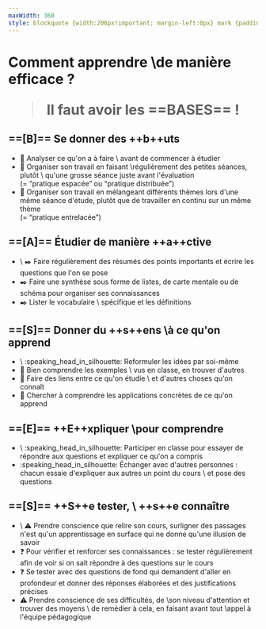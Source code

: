 ```yaml
---
maxWidth: 360
style: blockquote {width:206px!important; margin-left:0px} mark {padding:3px 5px; border-radius:5px; margin-left:3px}
---
```


# Comment apprendre \\de manière efficace ?<blockquote>Il faut avoir les ==BASES== !</blocquote>

## ==[B]== Se donner des ++b++uts

- :mag_right:  Analyser ce qu'on a à faire \\ avant de commencer à étudier
- :calendar:  Organiser son travail en faisant \\régulièrement des petites séances,  plutôt \\  qu'une grosse séance juste avant l'évaluation <aside>(= “pratique espacée” ou “pratique distribuée”)</aside>
- :calendar:  Organiser son travail en mélangeant différents thèmes lors d'une même séance d'étude, plutôt que de travailler en continu sur un même thème <aside>(= “pratique entrelacée”)

## ==[A]== Étudier de manière ++a++ctive

- \\ :black_nib:  Faire régulièrement des résumés des points importants et écrire les questions que l'on se pose
- :black_nib:  Faire une synthèse sous forme de listes, de carte mentale ou de schéma pour organiser ses connaissances
- :black_nib:  Lister le vocabulaire \\ spécifique et les définitions

## ==[S]== Donner du ++s++ens \\à ce qu'on apprend

- \\ :speaking_head_in_silhouette:  Reformuler les idées par soi-même
- :mag_right:  Bien comprendre les exemples \\ vus en classe, en trouver d'autres
- :mag_right:  Faire des liens entre ce qu'on étudie \\ et d'autres choses qu'on connaît
- :mag_right:  Chercher à comprendre les applications concrètes de ce qu'on apprend

## ==[E]== ++E++xpliquer \\pour comprendre

- \\ :speaking_head_in_silhouette:  Participer en classe pour essayer de répondre aux questions et expliquer ce qu'on a compris
- :speaking_head_in_silhouette:  Échanger avec d'autres personnes : chacun essaie d'expliquer aux autres un point du cours \\ et pose des questions

## ==[S]== ++S++e tester, \\ ++s++e connaître

- \\ :warning: Prendre conscience que relire son cours, surligner des passages n'est qu'un apprentissage en surface qui ne donne qu'une illusion de savoir
- :question: Pour vérifier et renforcer ses connaissances : se tester régulièrement afin de voir si on sait répondre à des questions sur le cours
- :question: Se tester avec des questions de fond qui demandent d'aller en profondeur et donner des réponses élaborées et des justifications précises
- :warning: Prendre conscience de ses difficultés, de \\son niveau d'attention et trouver des moyens \\ de remédier à cela, en faisant avant tout \\appel à l'équipe pédagogique